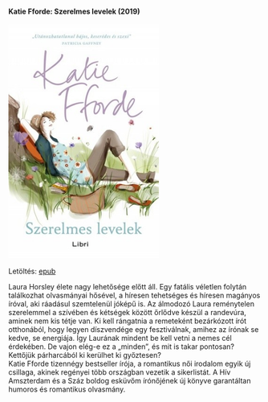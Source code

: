 #### <a name="id_1208">Katie Fforde: Szerelmes levelek (2019)</a>
<img src="https://github.com/BercziSandor/calibre_lib/raw/main/Katie%20Fforde/Szerelmes%20levelek%20%281208%29/cover.jpg" alt="cover" width="300"/>

Letöltés: [epub](https://github.com/BercziSandor/calibre_lib/raw/main/Katie%20Fforde/Szerelmes%20levelek%20%281208%29/Szerelmes%20levelek%20-%20Katie%20Fforde.epub)
<div>
<p>Laura Horsley élete nagy lehetősége előtt áll. Egy fatális véletlen folytán találkozhat olvasmányai hősével, a híresen tehetséges és híresen magányos íróval, aki ráadásul szemtelenül jóképű is. Az álmodozó Laura reménytelen szerelemmel a szívében és kétségek között őrlődve készül a randevúra, aminek nem kis tétje van. Ki kell rángatnia a remeteként bezárkózott írót otthonából, hogy legyen díszvendége egy fesztiválnak, amihez az írónak se kedve, se energiája. Így Laurának mindent be kell vetni a nemes cél érdekében. De vajon elég-e ez a „minden”, és mit is takar pontosan? Kettőjük párharcából ki kerülhet ki győztesen?<br>Katie Fforde tizennégy bestseller írója, a romantikus női irodalom egyik új csillaga, akinek regényei több országban vezetik a sikerlistát. A Hív Amszterdam és a Száz boldog esküvőm írónőjének új könyve garantáltan humoros és romantikus olvasmány.</p></div>

